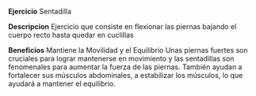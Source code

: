 **Ejercicio**
    Sentadilla

**Descripcion**
    Ejercicio que consiste en flexionar las piernas bajando el cuerpo recto hasta quedar en cuclillas

**Beneficios**
    Mantiene la Movilidad y el Equilibrio
Unas piernas fuertes son cruciales para lograr mantenerse en movimiento y las sentadillas son fenomenales para aumentar la fuerza de las piernas. También ayudan a fortalecer sus músculos abdominales, a estabilizar los músculos, lo que ayudará a mantener el equilibrio.
